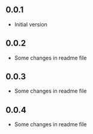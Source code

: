 ## 0.0.1

* Initial version 

## 0.0.2

* Some changes in readme file

## 0.0.3

* Some changes in readme file

## 0.0.4

* Some changes in readme file
